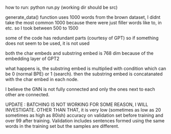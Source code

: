 how to run: python run.py (working dir should be src)

generate_data() function uses 1000 words from the brown dataset, I didnt take the most common 1000 because there were just filler words like to, in etc. so I took between 500 to 1500


some of the code has redundant parts (courtesy of GPT) so if something does not seem to be used, it is not used

both the char embeds and substring embed is 768 dim because of the embedding layer of GPT2

what happens is, the substring embed is multiplied with condition which can be 0 (normal BPE) or 1 (search). then the substring embed is concatanated with the char embed in each node. 

I believe the GNN is not fully connected and only the ones next to each other are connected.

UPDATE : BATCHING IS NOT WORKING FOR SOME REASON, I WILL INVESTIGATE. OTHER THAN THAT, it is very low (sometimes as low as 20 sometimes as high as 80ish) accuracy on validation set before training and over 99 after training. Validation includes sentences formed using the same words in the training set but the samples are different.